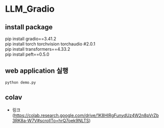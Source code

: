 # LLM_Gradio
## install package
pip install gradio==3.41.2
<br>
pip install torch torchvision torchaudio #2.0.1
<br>
pip install transformers==4.33.2
<br>
pip install peft==0.5.0

## web application 실행
```
python demo.py
```
## colav
- 링크(https://colab.research.google.com/drive/1K8HIRgFunydUz4W2n8pVrZb3RK8a-W7V#scrollTo=hrQ7oek9NLTS)
